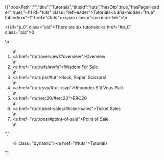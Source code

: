 [{"bookPath":"","title":"Tutorials","titleId":"tuts","hasOtp":true,"hasPageHeader":true},"<h1 id=\"tuts\" class=\"refHeader\">Tutorials<a aria-hidden=\"true\" tabindex=\"-1\" href=\"#tuts\"><span class=\"icon icon-link\"></span></a></h1>\n<p><i id=\"p_0\" class=\"pid\"></i>There are six tutorials:<a href=\"#p_0\" class=\"pid\">0</a></p>\n<ol>\n  <li><a href=\"/tut/overview/#overview\">Overview</a></li>\n  <li><a href=\"/tut/wfs/#wfs\">Wisdom For Sale</a></li>\n  <li><a href=\"/tut/rps/#tut\">Rock, Paper, Scissors!</a></li>\n  <li><a href=\"/tut/rsvp/#tut-rsvp\">Répondez S'il Vous Plaît</a></li>\n  <li><a href=\"/tut/erc20/#erc20\">ERC20</a></li>\n  <li><a href=\"/tut/ticket-sales/#ticket-sales\">Ticket Sales</a></li>\n  <li><a href=\"/tut/pos/#point-of-sale\">Point of Sale</a></li>\n</ol>","<ul><li class=\"dynamic\"><a href=\"#tuts\">Tutorials</a></li></ul>"]